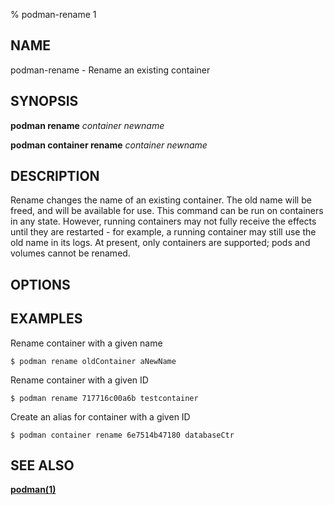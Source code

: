 % podman-rename 1

## NAME

podman\-rename - Rename an existing container

## SYNOPSIS

**podman rename** _container_ _newname_

**podman container rename** _container_ _newname_

## DESCRIPTION

Rename changes the name of an existing container.
The old name will be freed, and will be available for use.
This command can be run on containers in any state.
However, running containers may not fully receive the effects until they are restarted - for example, a running container may still use the old name in its logs.
At present, only containers are supported; pods and volumes cannot be renamed.

## OPTIONS

## EXAMPLES

Rename container with a given name

```
$ podman rename oldContainer aNewName
```

Rename container with a given ID

```
$ podman rename 717716c00a6b testcontainer
```

Create an alias for container with a given ID

```
$ podman container rename 6e7514b47180 databaseCtr
```

## SEE ALSO

**[podman(1)](podman.1.md)**
